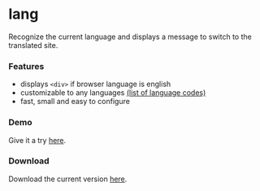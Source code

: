 # lang
Recognize the current language and displays a message to switch to the translated site.

### Features

- displays `<div>` if browser language is english
- customizable to any languages [(list of language codes)](https://www.metamodpro.com/browser-language-codes)
- fast, small and easy to configure

### Demo

Give it a try [here](https://kaibrune.github.io/demo/lang/).


### Download

Download the current version [here](https://github.com/kaibrune/darkmode/releases/tag/v1.0). 
